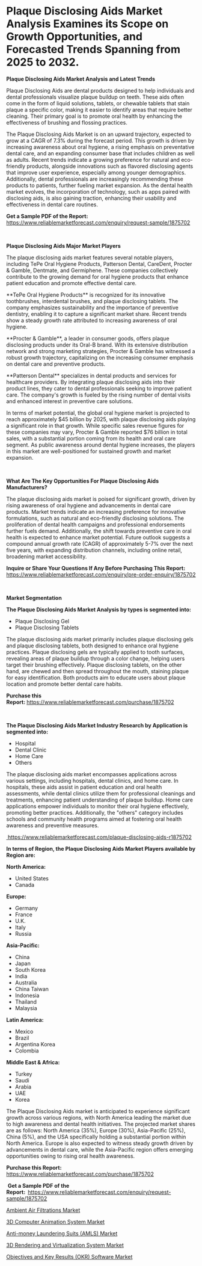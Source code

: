 <p><h1>Plaque Disclosing Aids Market Analysis Examines its Scope on Growth Opportunities, and Forecasted Trends Spanning from 2025 to 2032.</h1></p><p><strong>Plaque Disclosing Aids Market Analysis and Latest Trends</strong></p>
<p><p>Plaque Disclosing Aids are dental products designed to help individuals and dental professionals visualize plaque buildup on teeth. These aids often come in the form of liquid solutions, tablets, or chewable tablets that stain plaque a specific color, making it easier to identify areas that require better cleaning. Their primary goal is to promote oral health by enhancing the effectiveness of brushing and flossing practices.</p><p>The Plaque Disclosing Aids Market is on an upward trajectory, expected to grow at a CAGR of 7.3% during the forecast period. This growth is driven by increasing awareness about oral hygiene, a rising emphasis on preventative dental care, and an expanding consumer base that includes children as well as adults. Recent trends indicate a growing preference for natural and eco-friendly products, alongside innovations such as flavored disclosing agents that improve user experience, especially among younger demographics. Additionally, dental professionals are increasingly recommending these products to patients, further fueling market expansion. As the dental health market evolves, the incorporation of technology, such as apps paired with disclosing aids, is also gaining traction, enhancing their usability and effectiveness in dental care routines.</p></p>
<p><strong>Get a Sample PDF of the Report:&nbsp;</strong> <a href="https://www.reliablemarketforecast.com/enquiry/request-sample/1875702?utm_campaign=1108&utm_medium=2&utm_source=Github&utm_content=ia&utm_term=28032025&utm_id=plaque-disclosing-aids">https://www.reliablemarketforecast.com/enquiry/request-sample/1875702</a></p>
<p>&nbsp;</p>
<p><strong>Plaque Disclosing Aids Major Market Players</strong></p>
<p><p>The plaque disclosing aids market features several notable players, including TePe Oral Hygiene Products, Patterson Dental, CareDent, Procter & Gamble, Dentmate, and Germiphene. These companies collectively contribute to the growing demand for oral hygiene products that enhance patient education and promote effective dental care.</p><p>**TePe Oral Hygiene Products** is recognized for its innovative toothbrushes, interdental brushes, and plaque disclosing tablets. The company emphasizes sustainability and the importance of preventive dentistry, enabling it to capture a significant market share. Recent trends show a steady growth rate attributed to increasing awareness of oral hygiene.</p><p>**Procter & Gamble**, a leader in consumer goods, offers plaque disclosing products under its Oral-B brand. With its extensive distribution network and strong marketing strategies, Procter & Gamble has witnessed a robust growth trajectory, capitalizing on the increasing consumer emphasis on dental care and preventive products.</p><p>**Patterson Dental** specializes in dental products and services for healthcare providers. By integrating plaque disclosing aids into their product lines, they cater to dental professionals seeking to improve patient care. The company's growth is fueled by the rising number of dental visits and enhanced interest in preventive care solutions.</p><p>In terms of market potential, the global oral hygiene market is projected to reach approximately $45 billion by 2025, with plaque disclosing aids playing a significant role in that growth. While specific sales revenue figures for these companies may vary, Procter & Gamble reported $76 billion in total sales, with a substantial portion coming from its health and oral care segment. As public awareness around dental hygiene increases, the players in this market are well-positioned for sustained growth and market expansion.</p></p>
<p>&nbsp;</p>
<p><strong>What Are The Key Opportunities For Plaque Disclosing Aids Manufacturers?</strong></p>
<p><p>The plaque disclosing aids market is poised for significant growth, driven by rising awareness of oral hygiene and advancements in dental care products. Market trends indicate an increasing preference for innovative formulations, such as natural and eco-friendly disclosing solutions. The proliferation of dental health campaigns and professional endorsements further fuels demand. Additionally, the shift towards preventive care in oral health is expected to enhance market potential. Future outlook suggests a compound annual growth rate (CAGR) of approximately 5-7% over the next five years, with expanding distribution channels, including online retail, broadening market accessibility.</p></p>
<p><strong>Inquire or Share Your Questions If Any Before Purchasing This Report:</strong> <a href="https://www.reliablemarketforecast.com/enquiry/pre-order-enquiry/1875702?utm_campaign=1108&utm_medium=2&utm_source=Github&utm_content=ia&utm_term=28032025&utm_id=plaque-disclosing-aids">https://www.reliablemarketforecast.com/enquiry/pre-order-enquiry/1875702</a></p>
<p>&nbsp;</p>
<p><strong>Market Segmentation</strong></p>
<p><strong>The Plaque Disclosing Aids Market Analysis by types is segmented into:</strong></p>
<p><ul><li>Plaque Disclosing Gel</li><li>Plaque Disclosing Tablets</li></ul></p>
<p><p>The plaque disclosing aids market primarily includes plaque disclosing gels and plaque disclosing tablets, both designed to enhance oral hygiene practices. Plaque disclosing gels are typically applied to tooth surfaces, revealing areas of plaque buildup through a color change, helping users target their brushing effectively. Plaque disclosing tablets, on the other hand, are chewed and then spread throughout the mouth, staining plaque for easy identification. Both products aim to educate users about plaque location and promote better dental care habits.</p></p>
<p><strong>Purchase this Report:&nbsp;</strong><a href="https://www.reliablemarketforecast.com/purchase/1875702?utm_campaign=1108&utm_medium=2&utm_source=Github&utm_content=ia&utm_term=28032025&utm_id=plaque-disclosing-aids">https://www.reliablemarketforecast.com/purchase/1875702</a></p>
<p>&nbsp;</p>
<p><strong>The Plaque Disclosing Aids Market Industry Research by Application is segmented into:</strong></p>
<p><ul><li>Hospital</li><li>Dental Clinic</li><li>Home Care</li><li>Others</li></ul></p>
<p><p>The plaque disclosing aids market encompasses applications across various settings, including hospitals, dental clinics, and home care. In hospitals, these aids assist in patient education and oral health assessments, while dental clinics utilize them for professional cleanings and treatments, enhancing patient understanding of plaque buildup. Home care applications empower individuals to monitor their oral hygiene effectively, promoting better practices. Additionally, the "others" category includes schools and community health programs aimed at fostering oral health awareness and preventive measures.</p></p>
<p><a href="https://www.reliablemarketforecast.com/plaque-disclosing-aids-r1875702?utm_campaign=1108&utm_medium=2&utm_source=Github&utm_content=ia&utm_term=28032025&utm_id=plaque-disclosing-aids">&nbsp;https://www.reliablemarketforecast.com/plaque-disclosing-aids-r1875702</a></p>
<p><strong>In terms of Region, the Plaque Disclosing Aids Market Players available by Region are:</strong></p>
<p>
    <p> <strong> North America: </strong>
        <ul>
            <li>United States</li>
            <li>Canada</li>
        </ul>
        </p> 
    <p> <strong> Europe: </strong>
        <ul>
            <li>Germany</li>
            <li>France</li>
            <li>U.K.</li>
            <li>Italy</li>
            <li>Russia</li>
        </ul>
        </p> 
    <p> <strong> Asia-Pacific: </strong>
        <ul>
            <li>China</li>
            <li>Japan</li>
            <li>South Korea</li>
            <li>India</li>
            <li>Australia</li>
            <li>China Taiwan</li>
            <li>Indonesia</li>
            <li>Thailand</li>
            <li>Malaysia</li>
        </ul>
        </p> 
    <p> <strong> Latin America: </strong>
        <ul>
            <li>Mexico</li>
            <li>Brazil</li>
            <li>Argentina Korea</li>
            <li>Colombia</li>
        </ul>
        </p> 
    <p> <strong> Middle East & Africa: </strong>
        <ul>
            <li>Turkey</li>
            <li>Saudi</li>
            <li>Arabia</li>
            <li>UAE</li>
            <li>Korea</li>
        </ul>
    </p>
    </p>
<p><p>The Plaque Disclosing Aids market is anticipated to experience significant growth across various regions, with North America leading the market due to high awareness and dental health initiatives. The projected market shares are as follows: North America (35%), Europe (30%), Asia-Pacific (25%), China (5%), and the USA specifically holding a substantial portion within North America. Europe is also expected to witness steady growth driven by advancements in dental care, while the Asia-Pacific region offers emerging opportunities owing to rising oral health awareness.</p></p>
<p><strong>Purchase this Report: </strong><a href="https://www.reliablemarketforecast.com/purchase/1875702?utm_campaign=1108&utm_medium=2&utm_source=Github&utm_content=ia&utm_term=28032025&utm_id=plaque-disclosing-aids">https://www.reliablemarketforecast.com/purchase/1875702</a></p>
<p>&nbsp;<strong>Get a Sample PDF of the Report:&nbsp;&nbsp;</strong><a href="https://www.reliablemarketforecast.com/enquiry/request-sample/1875702?utm_campaign=1108&utm_medium=2&utm_source=Github&utm_content=ia&utm_term=28032025&utm_id=plaque-disclosing-aids">https://www.reliablemarketforecast.com/enquiry/request-sample/1875702</a></p>
<p><strong></strong></p>
<p><p><a href="https://github.com/winjelequegt/Market-Research-Report-List-1/blob/main/ambient-air-filtrations-market.md?utm_campaign=1108&utm_medium=2&utm_source=Github&utm_content=ia&utm_term=28032025&utm_id=plaque-disclosing-aids">Ambient Air Filtrations Market</a></p><p><a href="https://github.com/fontshatintj/Market-Research-Report-List-1/blob/main/3d-computer-animation-system-market.md?utm_campaign=1108&utm_medium=2&utm_source=Github&utm_content=ia&utm_term=28032025&utm_id=plaque-disclosing-aids">3D Computer Animation System Market</a></p><p><a href="https://github.com/firdwsermald/Market-Research-Report-List-1/blob/main/anti-money-laundering-suits-amls-market.md?utm_campaign=1108&utm_medium=2&utm_source=Github&utm_content=ia&utm_term=28032025&utm_id=plaque-disclosing-aids">Anti-money Laundering Suits (AMLS) Market</a></p><p><a href="https://github.com/wilzeryammy/Market-Research-Report-List-1/blob/main/3d-rendering-and-virtualization-system-market.md?utm_campaign=1108&utm_medium=2&utm_source=Github&utm_content=ia&utm_term=28032025&utm_id=plaque-disclosing-aids">3D Rendering and Virtualization System Market</a></p><p><a href="https://github.com/bredevasil2q/Market-Research-Report-List-1/blob/main/objectives-and-key-results-okr-software-market.md?utm_campaign=1108&utm_medium=2&utm_source=Github&utm_content=ia&utm_term=28032025&utm_id=plaque-disclosing-aids">Objectives and Key Results (OKR) Software Market</a></p></p>